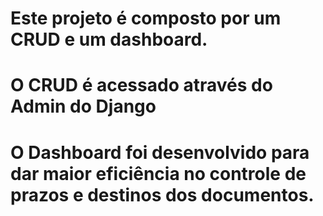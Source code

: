 # Este projeto é composto por um CRUD e um dashboard.
# O CRUD é acessado através do Admin do Django 
# O Dashboard foi desenvolvido para dar maior eficiência no controle de prazos e destinos dos documentos.
